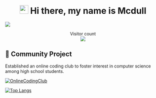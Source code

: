 <h1 align="center"> 
  <img src="https://media.giphy.com/media/hvRJCLFzcasrR4ia7z/giphy.gif" width="28">
  Hi there, my name is Mcdull
</h1>
<a href=#><img src="contributions.svg"></a>

<p align="center"> 
  Visitor count<br>
  <img src="https://profile-counter.glitch.me/mahechen/count.svg" />
</p>

## 💼 Community Project

Established an online coding club to foster interest in computer science among high school students. 

[![OnlineCodingClub](https://img.shields.io/badge/Online%20Coding%20Club-black?style=for-the-badge&logo=appstore&logoColor=blue)](https://club.mahechen.com/home)

[![Top Langs](https://github-readme-stats.vercel.app/api/top-langs/?username=lmposterlangs_count=10&hide_progress=true)](https://github.com/anuraghazra/github-readme-stats)
<!--
**MaheChen/MaheChen** is a ✨ _special_ ✨ repository because its `README.md` (this file) appears on your GitHub profile.

Here are some ideas to get you started:

- 🔭 I’m currently working on ...
- 🌱 I’m currently learning ...
- 👯 I’m looking to collaborate on ...
- 🤔 I’m looking for help with ...
- 💬 Ask me about ...
- 📫 How to reach me: ...
- 😄 Pronouns: ...
- ⚡ Fun fact: ...
## Mcdull's statistics

![Mcdull's GitHub stats](https://github-readme-stats.vercel.app/api?username=mahechen&count_private=true&show_icons=true&theme=dark) ![GitHub Streak](https://github-readme-streak-stats.herokuapp.com?user=mahechen&theme=dark)

![Top Langs](https://github-readme-stats.vercel.app/api/top-langs/?username=mahechen&langs_count=10&layout=compact&theme=dark&show_icons=true)

-->
